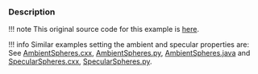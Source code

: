 ### Description

!!! note
    This original source code for this example is [here](https://gitlab.kitware.com/vtk/vtk/blob/73465690278158b9e89661cd6aed26bead781378/Examples/Rendering/Cxx/DiffuseSpheres.cxx).

!!! info
    Similar examples setting the ambient and specular properties are:
    See [AmbientSpheres.cxx](../AmbientSpheres), [AmbientSpheres.py](../../../Python/Rendering/AmbientSpheres), [AmbientSpheres.java](../../../Java/Rendering/AmbientSpheres) and [SpecularSpheres.cxx](../SpecularSpheres), [SpecularSpheres.py](../../../Python/Rendering/SpecularSpheres).
